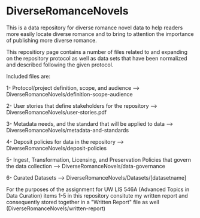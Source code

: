 # DiverseRomanceNovels
This is a data repository for diverse romance novel data to help readers more easily locate diverse romance and to bring to attention the importance of publishing more diverse romance.

This repositiory page contains a number of files related to and expanding on the repository protocol as well as data sets that have been normalized and described following the given protocol. 

Included files are: 

1- Protocol/project definition, scope, and audience --> DiverseRomanceNovels/definition-scope-audience

2- User stories that define stakeholders for the repository --> DiverseRomanceNovels/user-stories.pdf

3- Metadata needs, and the standard that will be applied to data --> DiverseRomanceNovels/metadata-and-standards

4- Deposit policies for data in the repository --> DiverseRomanceNovels/deposit-policies

5- Ingest, Transformation, Licensing, and Preservation Policies that govern the data collection --> DiverseRomanceNovels/data-governance

6- Curated Datasets --> DiverseRomanceNovels/Datasets/[datasetname] 


For the purposes of the assignment for UW LIS 546A (Advanced Topics in Data Curation) items 1-5 in this repository consitute my written report and consequently stored together in a "Written Report" file as well (DiverseRomanceNovels/written-report)
